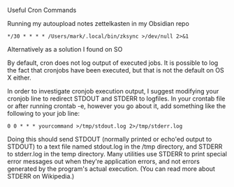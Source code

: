 Useful Cron Commands 

Running my autoupload notes zettelkasten in my Obsidian repo
```
*/30 * * * * /Users/mark/.local/bin/zksync >/dev/null 2>&1
```

Alternatively as a solution I found on SO 

By default, cron does not log output of executed jobs. It is possible to log the fact that cronjobs have been executed, 
but that is not the default on OS X either.

In order to investigate cronjob execution output, I suggest modifying your cronjob line to redirect STDOUT and STDERR to logfiles. In your crontab file or after running crontab -e, however you go about it, add something like the following to your job line:

```
0 0 * * * yourcommand >/tmp/stdout.log 2>/tmp/stderr.log
```

Doing this should send STDOUT (normally printed or echo'ed output to STDOUT) to a text file named stdout.log in the /tmp directory, and STDERR to stderr.log in the temp directory. Many utilities use STDERR to print special error messages out when they're application errors, and not errors generated by the program's actual execution. (You can read more about STDERR on Wikipedia.)
